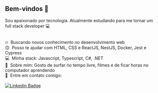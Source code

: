## Bem-vindos :wave:
Sou apaixonado por tecnologia.
Atualmente estudando para me tornar um full stack developer :computer:

 <br/> :fire: &nbsp;Buscando novos conhecimento no desenvolvimento web
 <br/> :blush: &nbsp;Posso te ajudar com HTML, CSS e ReactJS, NestJS, Docker, Jest e Cypress
 <br/> :computer: &nbsp;Minha stack: Javascript, Typescript, C#, .NET
 <br/> 💬  &nbsp;Sobre mim: Gosto de surfar no tempo livre, filmes e de ficar horas no computador aprendendo
 <br/> :email: &nbsp;Entre em contato comigo: 
 <br/><br/>[![Linkedin Badge](https://img.shields.io/badge/-LinkedIn-blue?style=flat-square&logo=Linkedin&logoColor=white&link=https://www.linkedin.com/in/elvesbd/)](https://www.linkedin.com/in/elvesbd/)

<!--
**elvesbd/elvesbd** is a ✨ _special_ ✨ repository because its `README.md` (this file) appears on your GitHub profile.


-->
